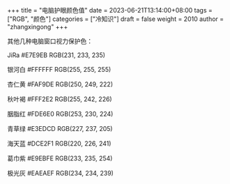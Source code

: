 +++
title = "电脑护眼颜色值"
date = 2023-06-21T13:14:00+08:00
tags = ["RGB", "颜色"]
categories = ["冷知识"]
draft = false
weight = 2010
author = "zhangxingong"
+++

其他几种电脑窗口视力保护色：

JiRa      #E7E9EB    RGB(231, 233, 235)

银河白    #FFFFFF    RGB(255, 255, 255)

杏仁黄    #FAF9DE    RGB(250, 249, 222)

秋叶褐    #FFF2E2    RGB(255, 242, 226)

胭脂红    #FDE6E0    RGB(253, 230, 224)

青草绿    #E3EDCD    RGB(227, 237, 205)

海天蓝    #DCE2F1    RGB(220, 226, 241)

葛巾紫    #E9EBFE    RGB(233, 235, 254)

极光灰    #EAEAEF    RGB(234, 234, 239)
